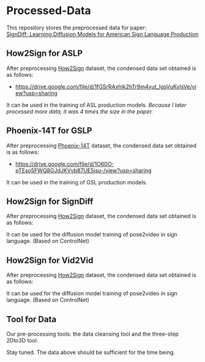 # Processed-Data

This repository stores the preprocessed data for paper: 
<br>[SignDiff: Learning Diffusion Models for American Sign Language Production](https://arxiv.org/abs/2308.16082)

## How2Sign for ASLP

After preprocessing [How2Sign](https://how2sign.github.io/) dataset, the condensed data set obtained is as follows:

- https://drive.google.com/file/d/1fGSrRAxhik2hTr9m4yut_IgsVuKvlsVe/view?usp=sharing

It can be used in the training of ASL production models. 
*Because I later processed more data, it was 4 times the size in the paper.*

## Phoenix-14T for GSLP

After preprocessing [Phoenix-14T](https://www-i6.informatik.rwth-aachen.de/~koller/RWTH-PHOENIX-2014-T/) dataset, the condensed data set obtained is as follows:

- https://drive.google.com/file/d/1O60O-pTEso5FWQ8GJdJKVvb87UE5jsu-/view?usp=sharing

It can be used in the training of GSL production models.

## How2Sign for SignDiff

After preprocessing [How2Sign](https://how2sign.github.io/) dataset, the condensed data set obtained is as follows:

It can be used for the diffusion model training of pose2video in sign language. (Based on ControlNet)

## How2Sign for Vid2Vid

After preprocessing [How2Sign](https://how2sign.github.io/) dataset, the condensed data set obtained is as follows:

It can be used for the diffusion model training of pose2video in sign language. (Based on ControlNet)

## Tool for Data

Our pre-processing tools: the data cleansing tool and the three-step 2Dto3D tool.

Stay tuned. The data above should be sufficient for the time being.
